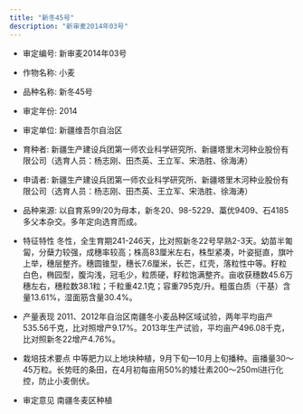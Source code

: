 ```yaml
---
title: "新冬45号"
description: "新审麦2014年03号"
---
```

* 审定编号:  新审麦2014年03号

*  作物名称:  小麦

*  品种名称:  新冬45号

*  审定年份:  2014

*  审定单位:  新疆维吾尔自治区

* 育种者:  新疆生产建设兵团第一师农业科学研究所、新疆塔里木河种业股份有限公司（选育人员：杨志刚、田杰英、王立军、宋浩胜、徐海涛） 

*  申请者:  新疆生产建设兵团第一师农业科学研究所、新疆塔里木河种业股份有限公司（选育人员：杨志刚、田杰英、王立军、宋浩胜、徐海涛） 

*  品种来源:  以自育系99/20为母本，新冬20、98-5229、藁优9409、石4185多父本杂交。多年定向选育而成。

*  特征特性
冬性，全生育期241-246天，比对照新冬22号早熟2-3天。幼苗半匍匐，分蘖力较强，成穗率较高；株高83厘米左右，株型紧凑，叶姿挺直，旗叶上举，穗层整齐。穗圆锥型，穗长7.6厘米，长芒，红壳，落粒性中等。籽粒白色，椭园型，腹沟浅，冠毛少，粒质硬，籽粒饱满整齐。亩收获穗数45.6万穗左右，穗粒数38.1粒；千粒重42.1克；容重795克/升。粗蛋白质（干基）含量13.61%，湿面筋含量30.4%。

*  产量表现
2011、2012年自治区南疆冬小麦品种区域试验，两年平均亩产535.56千克，比对照增产9.17%。2013年生产试验，平均亩产496.08千克，比对照新冬22增产4.76%。

*  栽培技术要点
中等肥力以上地块种植，9月下旬—10月上旬播种。亩播量30～45万粒。长势旺的条田，在4月初每亩用50%的矮壮素200～250ml进行化控，防止小麦倒伏。

*  审定意见
南疆冬麦区种植

